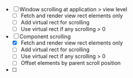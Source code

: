 
- [ ] Window scrolling at application > view level
	- [ ] Fetch and render view rect elements only
	- [ ] Add virtual rect for scrolling
	- [ ] Use virtual rect if any scrolling > 0

- [ ] Component scrolling
	- [x] Fetch and render view rect elements only
	- [ ] Add virtual rect for scrolling
	- [ ] Use virtual rect if any scrolling > 0
	- [ ] Offset elements by parent scroll position

- [ ] 